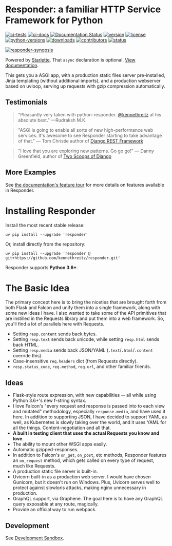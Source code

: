 # Responder: a familiar HTTP Service Framework for Python

[![ci-tests](https://github.com/kennethreitz/responder/actions/workflows/test.yaml/badge.svg)](https://github.com/kennethreitz/responder/actions/workflows/test.yaml)
[![ci-docs](https://github.com/kennethreitz/responder/actions/workflows/docs.yaml/badge.svg)](https://github.com/kennethreitz/responder/actions/workflows/docs.yaml)
[![Documentation Status](https://github.com/kennethreitz/responder/actions/workflows/pages/pages-build-deployment/badge.svg)](https://responder.kennethreitz.org/)
[![version](https://img.shields.io/pypi/v/responder.svg)](https://pypi.org/project/responder/)
[![license](https://img.shields.io/pypi/l/responder.svg)](https://pypi.org/project/responder/)
[![python-versions](https://img.shields.io/pypi/pyversions/responder.svg)](https://pypi.org/project/responder/)
[![downloads](https://static.pepy.tech/badge/responder/month)](https://pepy.tech/project/responder)
[![contributors](https://img.shields.io/github/contributors/kennethreitz/responder.svg)](https://github.com/kennethreitz/responder/graphs/contributors)
[![status](https://img.shields.io/pypi/status/responder.svg)](https://pypi.org/project/responder/)

[![responder-synopsis](https://farm2.staticflickr.com/1959/43750081370_a4e20752de_o_d.png)](https://responder.readthedocs.io)

Powered by [Starlette](https://www.starlette.io/). That `async` declaration is optional.
[View documentation](https://responder.readthedocs.io).

This gets you a ASGI app, with a production static files server pre-installed, Jinja
templating (without additional imports), and a production webserver based on uvloop,
serving up requests with gzip compression automatically.

## Testimonials

> "Pleasantly very taken with python-responder.
> [@kennethreitz](https://x.com/kennethreitz42) at his absolute best." —Rudraksh
> M.K.

> "ASGI is going to enable all sorts of new high-performance web services. It's awesome
> to see Responder starting to take advantage of that." — Tom Christie author of
> [Django REST Framework](https://www.django-rest-framework.org/)

> "I love that you are exploring new patterns. Go go go!" — Danny Greenfield, author of
> [Two Scoops of Django](https://www.feldroy.com/two-scoops-press#two-scoops-of-django)

## More Examples

See
[the documentation's feature tour](https://responder.readthedocs.io/tour.html)
for more details on features available in Responder.

# Installing Responder

Install the most recent stable release:

    uv pip install --upgrade 'responder'

Or, install directly from the repository:

    uv pip install --upgrade 'responder @ git+https://github.com/kennethreitz/responder.git'

Responder supports **Python 3.6+**.

# The Basic Idea

The primary concept here is to bring the niceties that are brought forth from both Flask
and Falcon and unify them into a single framework, along with some new ideas I have. I
also wanted to take some of the API primitives that are instilled in the Requests
library and put them into a web framework. So, you'll find a lot of parallels here with
Requests.

- Setting `resp.content` sends back bytes.
- Setting `resp.text` sends back unicode, while setting `resp.html` sends back HTML.
- Setting `resp.media` sends back JSON/YAML (`.text`/`.html`/`.content` override this).
- Case-insensitive `req.headers` dict (from Requests directly).
- `resp.status_code`, `req.method`, `req.url`, and other familiar friends.

## Ideas

- Flask-style route expression, with new capabilities -- all while using Python 3.6+'s
  new f-string syntax.
- I love Falcon's "every request and response is passed into to each view and mutated"
  methodology, especially `response.media`, and have used it here. In addition to
  supporting JSON, I have decided to support YAML as well, as Kubernetes is slowly
  taking over the world, and it uses YAML for all the things. Content-negotiation and
  all that.
- **A built in testing client that uses the actual Requests you know and love**.
- The ability to mount other WSGI apps easily.
- Automatic gzipped-responses.
- In addition to Falcon's `on_get`, `on_post`, etc methods, Responder features an
  `on_request` method, which gets called on every type of request, much like Requests.
- A production static file server is built-in.
- Uvicorn built-in as a production web server. I would have chosen Gunicorn, but it
  doesn't run on Windows. Plus, Uvicorn serves well to protect against slowloris
  attacks, making nginx unnecessary in production.
- GraphQL support, via Graphene. The goal here is to have any GraphQL query exposable at
  any route, magically.
- Provide an official way to run webpack.

## Development

See [Development Sandbox](https://responder.kennethreitz.org/sandbox.html).
